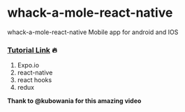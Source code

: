 # whack-a-mole-react-native
whack-a-mole-react-native
Mobile app for android and IOS 

### [Tutorial Link](https://www.youtube.com/watch?v=yrSFLZ_b0Aw&t=18s) :fire:

1. Expo.io
2. react-native
3. react hooks
4. redux

**Thank to @kubowania for this amazing video**
